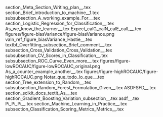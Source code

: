 section_Meta_Section_Writing_plan__.tex
section_Brief_introduction_to_machine__1.tex
subsubsection_A_working_example_For__.tex
section_Logistic_Regression_for_Classification__.tex
As_we_know_the_learner__.tex
Expect_calG_calN_calE_calL__.tex
figures/figure-biasVariance/figure-biasVariance.png
vaIn_ref_figure_biasVariance_Hastie__.tex
textbf_Overfitting_subsection_Brief_comment__.tex
subsection_Cross_Validation_Cross_Validation__.tex
subsubsection_CV_Scores_in_Classification__.tex
subsubsection_ROC_Curve_Even_more__.tex
figures/figure-lowROCAUC/figure-lowROCAUC_original.png
As_a_counter_example_another__.tex
figures/figure-highROCAUC/figure-highROCAUC.png
Notar_que_todo_lo_que__.tex
section_Tree_extension_to_Random__.tex
subsubsection_Random_Forest_Formulation_Given__.tex
ASDFSFD__.tex
section_scikit_docs_textit_As__.tex
section_Gradient_Boosting_Variation_subsection__.tex
asdf__.tex
Pi_Pi_Pi__.tex
section_Machine_Learning_in_Practice__.tex
subsection_Classification_Scoring_Metrics_Metrics__.tex
